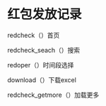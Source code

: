 # 红包发放记录

redcheck（）首页

redcheck_seach（）搜索

redoper（）时间段选择

download（）下载excel

redcheck_getmore（）加载更多